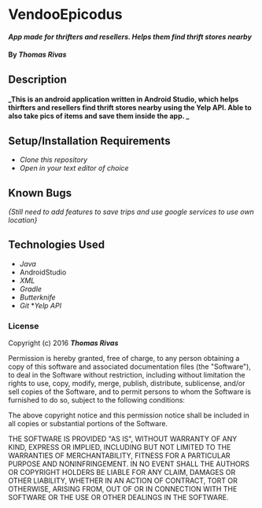 # VendooEpicodus

#### _App made for thrifters and resellers. Helps them find thrift stores nearby_

#### By _**Thomas Rivas**_

## Description

#### _This is an android application written in Android Studio, which helps thirfters and resellers find thrift stores nearby using the Yelp API. Able to also take pics of items and save them inside the app. _


## Setup/Installation Requirements

* _Clone this repository_
* _Open in your text editor of choice_


## Known Bugs

_{Still need to add features to save trips and use google services to use own location}_

## Technologies Used

* _Java_
* AndroidStudio
* _XML_
* _Gradle_
* _Butterknife_
* _Git_
*_Yelp API_




### License

Copyright (c) 2016 **_Thomas Rivas_**

Permission is hereby granted, free of charge, to any person obtaining a copy of this software and associated documentation files (the "Software"), to deal in the Software without restriction, including without limitation the rights to use, copy, modify, merge, publish, distribute, sublicense, and/or sell copies of the Software, and to permit persons to whom the Software is furnished to do so, subject to the following conditions:

The above copyright notice and this permission notice shall be included in all copies or substantial portions of the Software.

THE SOFTWARE IS PROVIDED "AS IS", WITHOUT WARRANTY OF ANY KIND, EXPRESS OR IMPLIED, INCLUDING BUT NOT LIMITED TO THE WARRANTIES OF MERCHANTABILITY, FITNESS FOR A PARTICULAR PURPOSE AND NONINFRINGEMENT. IN NO EVENT SHALL THE AUTHORS OR COPYRIGHT HOLDERS BE LIABLE FOR ANY CLAIM, DAMAGES OR OTHER LIABILITY, WHETHER IN AN ACTION OF CONTRACT, TORT OR OTHERWISE, ARISING FROM, OUT OF OR IN CONNECTION WITH THE SOFTWARE OR THE USE OR OTHER DEALINGS IN THE SOFTWARE.